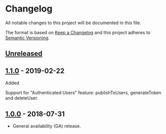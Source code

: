 # Changelog

All notable changes to this project will be documented in this file.

The format is based on [Keep a Changelog](http://keepachangelog.com/en/1.0.0/)
and this project adheres to [Semantic Versioning](http://semver.org/spec/v2.0.0.html).

## [Unreleased](https://github.com/pusher/push-notifications-ruby/compare/v1.1.0...HEAD)

## [1.1.0](https://github.com/pusher/push-notifications-ruby/compare/v1.0.0...v1.1.0) - 2019-02-22

Added

Support for "Authenticated Users" feature: publishToUsers, generateToken and deleteUser.

## [1.0.0](https://github.com/pusher/push-notifications-ruby/compare/v0.3.0...v1.0.0) - 2018-07-31

- General availability (GA) release.
